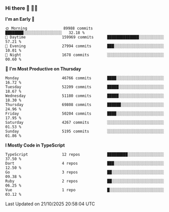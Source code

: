 ### Hi there 👋 🧑‍💻



<!--START_SECTION:waka-->
**I'm an Early 🐤** 

```text
🌞 Morning                89988 commits       ████████░░░░░░░░░░░░░░░░░   32.18 % 
🌆 Daytime                159969 commits      ██████████████░░░░░░░░░░░   57.21 % 
🌃 Evening                27994 commits       ███░░░░░░░░░░░░░░░░░░░░░░   10.01 % 
🌙 Night                  1678 commits        ░░░░░░░░░░░░░░░░░░░░░░░░░   00.60 % 
```
📅 **I'm Most Productive on Thursday** 

```text
Monday                   46766 commits       ████░░░░░░░░░░░░░░░░░░░░░   16.72 % 
Tuesday                  52209 commits       █████░░░░░░░░░░░░░░░░░░░░   18.67 % 
Wednesday                51180 commits       █████░░░░░░░░░░░░░░░░░░░░   18.30 % 
Thursday                 69808 commits       ██████░░░░░░░░░░░░░░░░░░░   24.96 % 
Friday                   50204 commits       ████░░░░░░░░░░░░░░░░░░░░░   17.95 % 
Saturday                 4267 commits        ░░░░░░░░░░░░░░░░░░░░░░░░░   01.53 % 
Sunday                   5195 commits        ░░░░░░░░░░░░░░░░░░░░░░░░░   01.86 % 
```


**I Mostly Code in TypeScript** 

```text
TypeScript               12 repos            █████████░░░░░░░░░░░░░░░░   37.50 % 
Dart                     4 repos             ███░░░░░░░░░░░░░░░░░░░░░░   12.50 % 
Go                       3 repos             ██░░░░░░░░░░░░░░░░░░░░░░░   09.38 % 
Ruby                     2 repos             ██░░░░░░░░░░░░░░░░░░░░░░░   06.25 % 
Vue                      1 repo              █░░░░░░░░░░░░░░░░░░░░░░░░   03.12 % 
```




 Last Updated on 21/10/2025 20:58:04 UTC
<!--END_SECTION:waka-->


